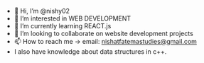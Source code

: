 - 👋 Hi, I’m @nishy02
- 👀 I’m interested in WEB DEVELOPMENT
- 🌱 I’m currently learning REACT.js
- 💞️ I’m looking to collaborate on website development projects
- 📫 How to reach me -> email: nishatfatemastudies@gmail.com
- I also have knowledge about data structures in c++.

<!---
nishy02/nishy02 is a ✨ special ✨ repository because its `README.md` (this file) appears on your GitHub profile.
You can click the Preview link to take a look at your changes.
--->
